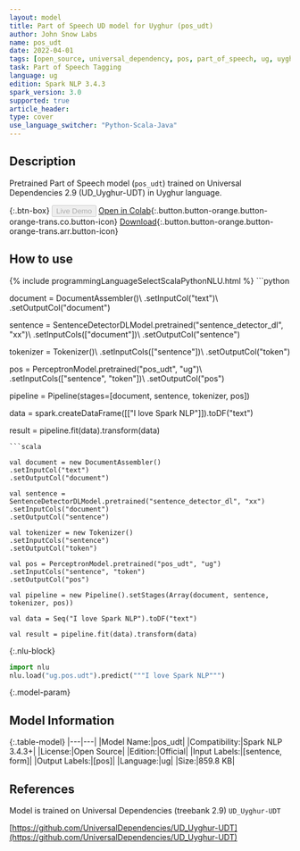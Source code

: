 ```yaml
---
layout: model
title: Part of Speech UD model for Uyghur (pos_udt)
author: John Snow Labs
name: pos_udt
date: 2022-04-01
tags: [open_source, universal_dependency, pos, part_of_speech, ug, uyghur]
task: Part of Speech Tagging
language: ug
edition: Spark NLP 3.4.3
spark_version: 3.0
supported: true
article_header:
type: cover
use_language_switcher: "Python-Scala-Java"
---
```


## Description

Pretrained Part of Speech model (`pos_udt`) trained on Universal Dependencies 2.9 (UD_Uyghur-UDT) in Uyghur language.

{:.btn-box}
<button class="button button-orange" disabled>Live Demo</button>
[Open in Colab](https://github.com/JohnSnowLabs/spark-nlp-workshop/blob/master/tutorials/streamlit_notebooks/GRAMMAR_EN.ipynb){:.button.button-orange.button-orange-trans.co.button-icon}
[Download](https://s3.amazonaws.com/auxdata.johnsnowlabs.com/public/models/pos_udt_ug_3.4.3_3.0_1648797970730.zip){:.button.button-orange.button-orange-trans.arr.button-icon}

## How to use



<div class="tabs-box" markdown="1">
{% include programmingLanguageSelectScalaPythonNLU.html %}
```python

document = DocumentAssembler()\ 
.setInputCol("text")\ 
.setOutputCol("document")

sentence = SentenceDetectorDLModel.pretrained("sentence_detector_dl", "xx")\ 
.setInputCols(["document"])\ 
.setOutputCol("sentence")

tokenizer = Tokenizer()\ 
.setInputCols(["sentence"])\ 
.setOutputCol("token") 

pos = PerceptronModel.pretrained("pos_udt", "ug")\ 
.setInputCols(["sentence", "token"])\ 
.setOutputCol("pos")

pipeline = Pipeline(stages=[document, sentence, tokenizer, pos])

data = spark.createDataFrame([["I love Spark NLP"]]).toDF("text")

result = pipeline.fit(data).transform(data)

```
```scala

val document = new DocumentAssembler()
.setInputCol("text")
.setOutputCol("document")

val sentence = SentenceDetectorDLModel.pretrained("sentence_detector_dl", "xx")
.setInputCols("document")
.setOutputCol("sentence")

val tokenizer = new Tokenizer() 
.setInputCols("sentence") 
.setOutputCol("token")

val pos = PerceptronModel.pretrained("pos_udt", "ug")
.setInputCols("sentence", "token")
.setOutputCol("pos")

val pipeline = new Pipeline().setStages(Array(document, sentence, tokenizer, pos))

val data = Seq("I love Spark NLP").toDF("text")

val result = pipeline.fit(data).transform(data)
```


{:.nlu-block}
```python
import nlu
nlu.load("ug.pos.udt").predict("""I love Spark NLP""")
```

</div>

{:.model-param}
## Model Information

{:.table-model}
|---|---|
|Model Name:|pos_udt|
|Compatibility:|Spark NLP 3.4.3+|
|License:|Open Source|
|Edition:|Official|
|Input Labels:|[sentence, form]|
|Output Labels:|[pos]|
|Language:|ug|
|Size:|859.8 KB|

## References

Model is trained on Universal Dependencies (treebank 2.9) `UD_Uyghur-UDT`

[https://github.com/UniversalDependencies/UD_Uyghur-UDT](https://github.com/UniversalDependencies/UD_Uyghur-UDT)
